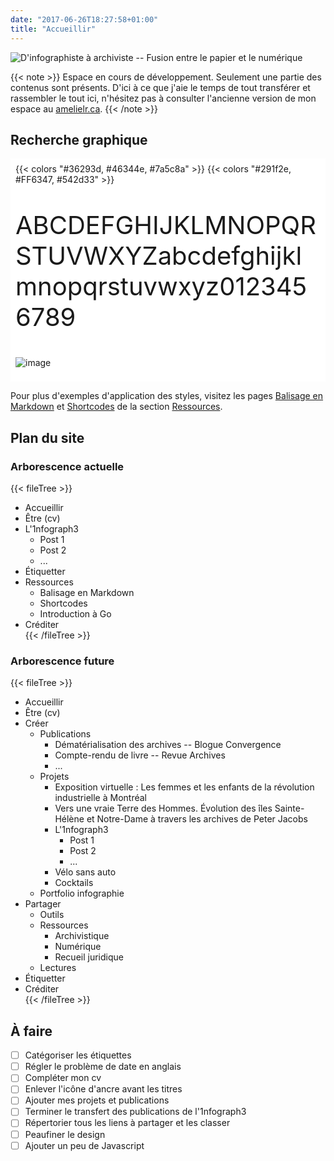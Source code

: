 ```yaml
---
date: "2017-06-26T18:27:58+01:00"
title: "Accueillir"
---
```


![D'infographiste à archiviste -- Fusion entre le papier et le numérique](images/infographiste-archiviste.png)

{{< note >}}
Espace en cours de développement. Seulement une partie des contenus sont présents. D'ici à ce que j'aie le temps de tout transférer et rassembler le tout ici, n'hésitez pas à consulter l'ancienne version de mon espace au [amelielr.ca](https://amelielr.ca).
{{< /note >}}

## Recherche graphique

<div style="background-color: white; padding: 0.5rem;">
{{< colors "#36293d, #46344e, #7a5c8a" >}}
{{< colors "#291f2e, #FF6347, #542d33" >}}

<p style="color: var(--darker); overflow-wrap: break-word; font-size: 2.5rem; ">
ABCDEFGHIJKLMNOPQRSTUVWXYZabcdefghijklmnopqrstuvwxyz0123456789
</p>

![image](images/monkeeboy-polygon-23.jpg)

</div>

Pour plus d'exemples d'application des styles, visitez les pages [Balisage en Markdown](docs/balisage) et [Shortcodes](docs/cupper-shortcodes) de la section [Ressources](docs).

## Plan du site

### Arborescence actuelle

{{< fileTree >}}
* Accueillir
* Être (cv)
* L'1nfograph3
    * Post 1
    * Post 2
    * ...
* Étiquetter
* Ressources
    * Balisage en Markdown
    * Shortcodes
    * Introduction à Go 
* Créditer  
{{< /fileTree >}}

### Arborescence future

{{< fileTree >}}
* Accueillir
* Être (cv)
* Créer
    * Publications
        * Dématérialisation des archives -- Blogue Convergence
        * Compte-rendu de livre -- Revue Archives
        * ...
    * Projets
        * Exposition virtuelle : Les femmes et les enfants de la révolution industrielle à Montréal
        * Vers une vraie Terre des Hommes. Évolution des îles Sainte-Hélène et Notre-Dame à travers les archives de Peter Jacobs
        * L'1nfograph3
            * Post 1
            * Post 2
            * ...
        * Vélo sans auto
        * Cocktails
    * Portfolio infographie
* Partager
    * Outils
    * Ressources
        * Archivistique
        * Numérique
        * Recueil juridique
    * Lectures
* Étiquetter
* Créditer  
{{< /fileTree >}}


## À faire

- [ ] Catégoriser les étiquettes
- [ ] Régler le problème de date en anglais
- [ ] Compléter mon cv
- [ ] Enlever l'icône d'ancre avant les titres
- [ ] Ajouter mes projets et publications
- [ ] Terminer le transfert des publications de l'1nfograph3
- [ ] Répertorier tous les liens à partager et les classer
- [ ] Peaufiner le design
- [ ] Ajouter un peu de Javascript

